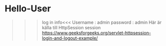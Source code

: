 # Hello-User
>>>log in info<<<
Username : admin
password : admin
Här är källa till HttpSession session
https://www.geeksforgeeks.org/servlet-httpsession-login-and-logout-example/
